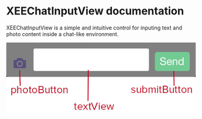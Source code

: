XEEChatInputView documentation
========

XEEChatInputView is a simple and intuitive control for inputing text and photo content inside a chat-like environment.

![alt tag](https://github.com/XEEtech/XEEChatInputView/blob/master/XEEChatInputView/Documentation/Images/ChatInputViewOverview.jpg)